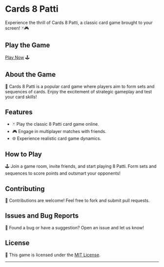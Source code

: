 # Cards 8 Patti

Experience the thrill of Cards 8 Patti, a classic card game brought to your screen! 🃏🎮

## Play the Game

[Play Now](https://your-username.github.io/cards-8-patti/) 🕹️

## About the Game

📜 Cards 8 Patti is a popular card game where players aim to form sets and sequences of cards. Enjoy the excitement of strategic gameplay and test your card skills!

## Features

- 🃏 Play the classic 8 Patti card game online.
- 🎮 Engage in multiplayer matches with friends.
- 🌐 Experience realistic card game dynamics.

## How to Play

🕹️ Join a game room, invite friends, and start playing 8 Patti. Form sets and sequences to score points and outsmart your opponents!

## Contributing

🤝 Contributions are welcome! Feel free to fork and submit pull requests.

## Issues and Bug Reports

🐛 Found a bug or have a suggestion? Open an issue and let us know!

## License

📄 This game is licensed under the [MIT License](LICENSE).

---
